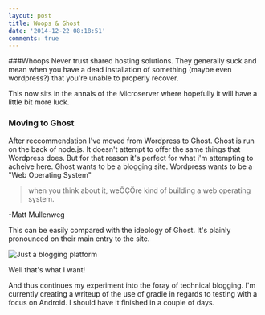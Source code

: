 ```yaml
---
layout: post
title: Woops & Ghost
date: '2014-12-22 08:18:51'
comments: true
---
```


###Whoops
Never trust shared hosting solutions. They generally suck and mean when you have a dead installation of something (maybe even wordpress?) that you're unable to properly recover.

This now sits in the annals of the Microserver where hopefully it will have a little bit more luck.

### Moving to Ghost
After reccommendation I've moved from Wordpress to Ghost. Ghost is run on the back of node.js. It doesn't attempt to offer the same things that Wordpress does. But for that reason it's perfect for what i'm attempting to acheive here. Ghost wants to be a blogging site. Wordpress wants to be a "Web Operating System"

>when you think about it, weÔÇÖre kind of building a web operating system. 

-Matt Mullenweg

This can be easily compared with the ideology of Ghost. It's plainly pronounced on their main entry to the site.

![Just a blogging platform](/content/images/2014/12/Screenshot-from-2014-12-24-22-13-43.png)

Well that's what I want!

And thus continues my experiment into the foray of technical blogging. I'm currently creating a writeup of the use of gradle in regards to testing with a focus on Android. I should have it finished in a couple of days.